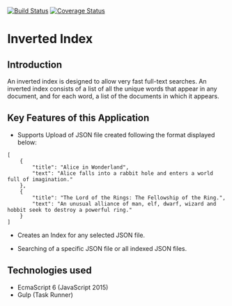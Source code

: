 [![Build Status](https://travis-ci.org/andela-pbirir/inverted-index.svg?branch=develop)](https://travis-ci.org/andela-pbirir/inverted-index)
[![Coverage Status](https://coveralls.io/repos/github/andela-pbirir/inverted-index/badge.svg?branch=develop)](https://coveralls.io/github/andela-pbirir/inverted-index?branch=develop)

# Inverted Index
## Introduction

 An inverted index is designed to allow very fast full-text searches. An inverted index consists of a list of all the unique words that appear in any document, and for each word, a list of the documents in which it appears.

## Key Features of this Application

* Supports Upload of JSON file created following the format displayed below:

```
[
    {
        "title": "Alice in Wonderland",
        "text": "Alice falls into a rabbit hole and enters a world full of imagination."
    },
    {
        "title": "The Lord of the Rings: The Fellowship of the Ring.",
        "text": "An unusual alliance of man, elf, dwarf, wizard and hobbit seek to destroy a powerful ring."
    }
]

```

* Creates an Index for any selected JSON file.

* Searching of a specific JSON file or all indexed JSON files.


## Technologies used

* EcmaScript 6 (JavaScript 2015)
* Gulp (Task Runner)




